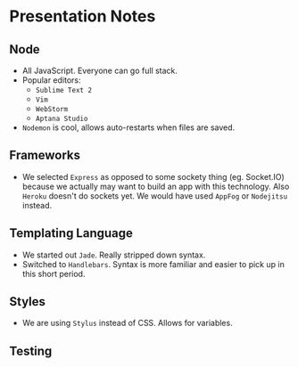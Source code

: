 # Presentation Notes

## Node
 * All JavaScript.  Everyone can go full stack.
 * Popular editors:
   * ```Sublime Text 2```
   * ```Vim```
   * ```WebStorm```
   * ```Aptana Studio```
 * ```Nodemon``` is cool, allows auto-restarts when files are saved.

## Frameworks
 * We selected ```Express``` as opposed to some sockety thing (eg. Socket.IO) because we actually may want to build an app with this technology.  Also ```Heroku``` doesn't do sockets yet.  We would have used ```AppFog``` or ```Nodejitsu``` instead.

## Templating Language
 * We started out ```Jade```.  Really stripped down syntax.
 * Switched to ```Handlebars```.  Syntax is more familiar and easier to pick up in this short period.

## Styles
 * We are using ```Stylus``` instead of CSS.  Allows for variables.

## Testing